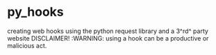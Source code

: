# py_hooks
creating web hooks using the python request library and a 3^rd^ party website 
DISCLAIMER! :WARNING: using a hook can be a productive or malicious act.
